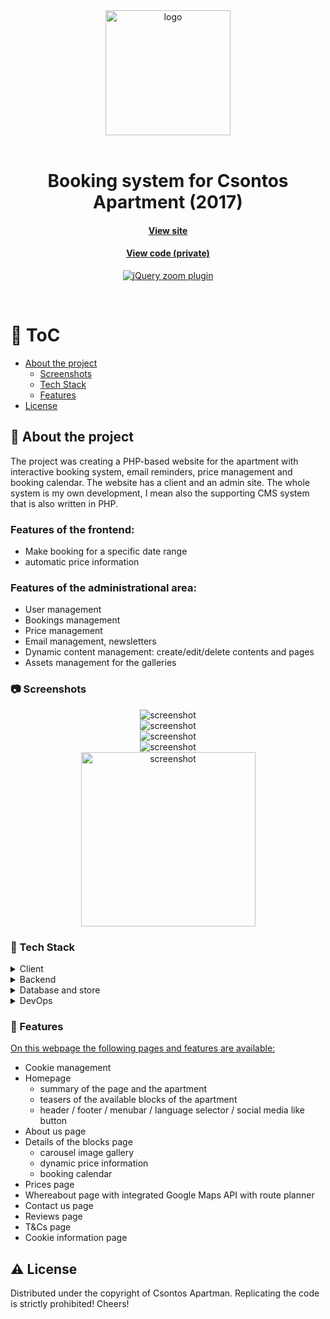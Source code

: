 <div align="center">
  <img src="assets/csontos-logo.png" alt="logo" width="200" height="auto" />
</div>
<br />

<div align="center">
  <h1>Booking system for Csontos Apartment (2017)</h1>
  
  <h4>
    <a href="http://csontosvendeghaz.hu/" target="_blank">View site</a>
  </h4>
  
  <h4>
    <a href="#" title="Private code"  target="_blank"><u>View code (private)</u></a>
  </h4>

  <!-- BEGIN YOUTUBE-CARDS -->

[![jQuery zoom plugin](https://ytcards.demolab.com/?id=UoHy3QO3Lpg&title=Apartment+booking+system&lang=en&background_color=%230d1117&title_color=%23ffffff&stats_color=%23dedede&max_title_lines=1&width=250&border_radius=5 "Apartment booking system")](https://www.youtube.com/watch?v=UoHy3QO3Lpg)

  <!-- END YOUTUBE-CARDS -->

</div>

<br />

<!-- Table of Contents -->

# :notebook_with_decorative_cover: ToC

- [About the project](#star2-about-the-project)
  - [Screenshots](#camera-screenshots)
  - [Tech Stack](#space_invader-tech-stack)
  - [Features](#dart-features)
- [License](#warning-license)

<!-- About the project -->

## :star2: About the project

<p align="left">
The project was creating a PHP-based website for the apartment with interactive booking system, email reminders, price management and booking calendar. The website has a client and an admin site. The whole system is my own development, I mean also the supporting CMS system that is also written in PHP.
</p>

<p>
  <h3>Features of the frontend:</h3>
  <ul>
    <li>Make booking for a specific date range</li>
    <li>automatic price information</li>
  </ul>
</p>

<p>
  <h3>Features of the administrational area:</h3>
  <ul>
    <li>User management</li>
    <li>Bookings management</li>
    <li>Price management</li>
    <li>Email management, newsletters</li>
    <li>Dynamic content management: create/edit/delete contents and pages</li>
    <li>Assets management for the galleries</li>
  </ul>
</p>

<!-- Screenshots -->

### :camera: Screenshots

<div align="center"> 
  <img src="assets/csontos-1.jpg" alt="screenshot" />
</div>
<div align="center"> 
  <img src="assets/csontos-2.jpg" alt="screenshot" />
</div>
<div align="center"> 
  <img src="assets/csontos-3.jpg" alt="screenshot" />
</div>
<div align="center"> 
  <img src="assets/csontos-4.jpg" alt="screenshot" />
</div>
<div align="center"> 
  <img src="assets/how_to.gif" alt="screenshot" width="279" />
</div>

<!-- TechStack -->

### :space_invader: Tech Stack

<details>
  <summary>Client</summary>
  <ul>
    <li><a href="https://developer.mozilla.org/en-US/docs/Web/JavaScript"  target="_blank">JavaScript ES5</a></li>
    <li><a href="https://www.w3schools.com/html/html5_semantic_elements.asp" target="_blank">Semantic HTML5</a></li>
    <li><a href="https://www.w3schools.com/css/css_intro.asp"  target="_blank">CSS</a></li>
    <li><a href="https://developers.google.com/maps"  target="_blank">Google Maps API</a></li>
    <li><a href="https://developers.facebook.com/"  target="_blank">Facebook DEV API</a></li>
  </ul>
</details>

<details>
  <summary>Backend</summary>
  <ul>
    <li><a href="https://www.php.net/"  target="_blank">PHP</a></li>
    <li><a href="https://developer.mozilla.org/en-US/docs/Web/XML/Guides/XML_introduction"  target="_blank">XML</a></li>
  </ul>
</details>

<details>
<summary>Database and store</summary>
  <ul>
    <li><a href="">MySQL</a></li>
  </ul>
</details>

<details>
<summary>DevOps</summary>
  <ul>
    <li><a href="https://github.com/">GitHub</a></li>
  </ul>
</details>

<!-- Features -->

### :dart: Features

<p><u>On this webpage the following pages and features are available:</u></p>
<ul>
  <li>Cookie management</li>
  <li>
  Homepage
    <ul>
      <li>summary of the page and the apartment</li>
      <li>teasers of the available blocks of the apartment</li>
      <li>header / footer / menubar / language selector / social media like button</li>
    </ul>
  </li>
  <li>About us page</li>
  <li>Details of the blocks page
    <ul>
      <li>carousel image gallery</li>
      <li>dynamic price information</li>
      <li>booking calendar</li>
    </ul>
  </li>
  <li>Prices page</li>
  <li>Whereabout page with integrated Google Maps API with route planner</li>
  <li>Contact us page</li>
  <li>Reviews page</li>
  <li>T&Cs page</li>
  <li>Cookie information page</li>
</ul>

<!-- License -->

## :warning: License

Distributed under the copyright of Csontos Apartman. Replicating the code is strictly prohibited! Cheers!
